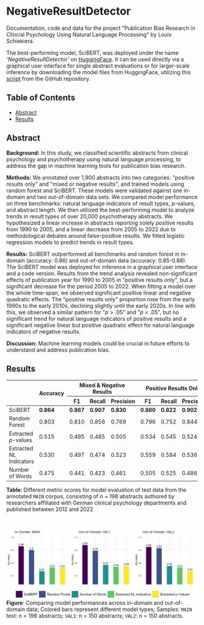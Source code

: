 # NegativeResultDetector
Documentation, code and data for the project "Publication Bias Research in Clincial Psychology Using Natural Language Processing" by Louis Schiekiera.

The best-performing model, SciBERT, was deployed under the name *'NegativeResultDetector'* on [HuggingFace](https://huggingface.co/ClinicalMetascience/NegativeResultDetector). It can be used directly via a graphical user interface for single abstract evaluations or for larger-scale inference by downloading the model files from HuggingFace, utilizing this [script](https://github.com/PsyCapsLock/NegativeResultDetector/blob/main/Scripts/Predict_Example_Abstracts_using_NegativeResultDetector.ipynb) from the GitHub repository.


## Table of Contents
- [Abstract](#abstract)
- [Results](#results)



## Abstract  
**Background:** In this study, we classified scientific abstracts from clinical psychology and psychotherapy using natural language processing, to address the gap in machine learning tools for publication bias research.

**Methods:** We annotated over 1,900 abstracts into two categories: "positive results only" and "mixed or negative results", and trained models using random forest and SciBERT. These models were validated against one in-domain and two out-of-domain data sets. We compared model performance on three benchmarks: natural language indicators of result types, *p*-values, and abstract length. We then utilized the best-performing model to analyze trends in result types of over 20,000 psychotherapy abstracts. We hypothesized a linear increase in abstracts reporting solely positive results from 1990 to 2005, and a linear decrease from 2005 to 2022 due to methodological debates around false-positive results. We fitted logistic regression models to predict trends in result types.

**Results:** SciBERT outperformed all benchmarks and random forest in in-domain (accuracy: 0.86) and out-of-domain data (accuracy: 0.85-0.88). The SciBERT model was deployed for inference in a graphical user interface and a code version. Results from the trend analysis revealed non-significant effects of publication year for 1990 to 2005 in "positive results only", but a significant decrease for the period 2005 to 2022. When fitting a model over the whole time-span, we observed significant positive linear and negative quadratic effects. The "positive results only" proportion rose from the early 1990s to the early 2010s, declining slightly until the early 2020s. In line with this, we observed a similar pattern for "*p* > .05" and "*p* < .05", but no significant trend for natural language indicators of positive results and a significant negative linear but positive quadratic effect for natural language indicators of negative results.

**Discussion:** Machine learning models could be crucial in future efforts to understand and address publication bias.

 



   
## Results

<table>
    <thead>
        <tr>
            <th rowspan="2"></th>
            <th rowspan="2">Accuracy</th>
            <th colspan="3">Mixed &amp; Negative Results</th>
            <th colspan="3">Positive Results Only</th>
        </tr>
        <tr>
            <th>F1</th>
            <th>Recall</th>
            <th>Precision</th>
            <th>F1</th>
            <th>Recall</th>
            <th>Precision</th>
        </tr>
    </thead>
    <tbody>
        <tr>
            <td>SciBERT</td>
            <td><strong>0.864</strong></td>
            <td><strong>0.867</strong></td>
            <td><strong>0.907</strong></td>
            <td><strong>0.830</strong></td>
            <td><strong>0.860</strong></td>
            <td><strong>0.822</strong></td>
            <td><strong>0.902</strong></td>
        </tr>
        <tr>
            <td>Random Forest</td>
            <td>0.803</td>
            <td>0.810</td>
            <td>0.856</td>
            <td>0.769</td>
            <td>0.796</td>
            <td>0.752</td>
            <td>0.844</td>
        </tr>
        <tr>
            <td>Extracted <em>p</em>-values</td>
            <td>0.515</td>
            <td>0.495</td>
            <td>0.485</td>
            <td>0.505</td>
            <td>0.534</td>
            <td>0.545</td>
            <td>0.524</td>
        </tr>
        <tr>
            <td>Extracted NL Indicators</td>
            <td>0.530</td>
            <td>0.497</td>
            <td>0.474</td>
            <td>0.523</td>
            <td>0.559</td>
            <td>0.584</td>
            <td>0.536</td>
        </tr>
        <tr>
            <td>Number of Words</td>
            <td>0.475</td>
            <td>0.441</td>
            <td>0.423</td>
            <td>0.461</td>
            <td>0.505</td>
            <td>0.525</td>
            <td>0.486</td>
        </tr>
    </tbody>
</table>

**Table**: Different metric scores for model evaluation of test data from the annotated `MAIN` corpus, consisting of *n* = 198 abstracts authored by researchers affiliated with German clinical psychology departments and published between 2012 and 2022

<br>

![alt text](https://github.com/PsyCapsLock/NegativeResultDetector/blob/main/img/barplot_results_models.jpg?raw=true)
**Figure**: Comparing model performances across in-domain and out-of-domain data; Colored bars represent different model types; Samples: `MAIN` test: n = 198 abstracts; `VAL1`: n = 150 abstracts; `VAL2`: n = 150 abstracts.